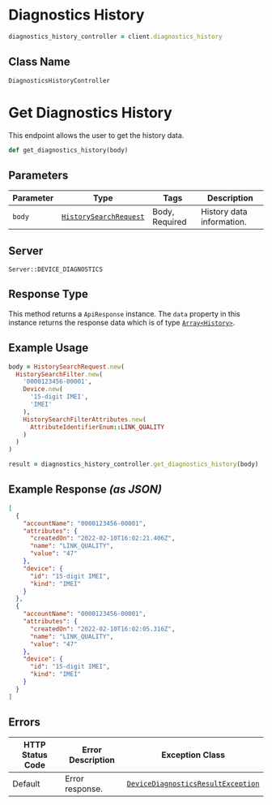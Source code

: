 # Diagnostics History

```ruby
diagnostics_history_controller = client.diagnostics_history
```

## Class Name

`DiagnosticsHistoryController`


# Get Diagnostics History

This endpoint allows the user to get the history data.

```ruby
def get_diagnostics_history(body)
```

## Parameters

| Parameter | Type | Tags | Description |
|  --- | --- | --- | --- |
| `body` | [`HistorySearchRequest`](../../doc/models/history-search-request.md) | Body, Required | History data information. |

## Server

`Server::DEVICE_DIAGNOSTICS`

## Response Type

This method returns a `ApiResponse` instance. The `data` property in this instance returns the response data which is of type [`Array<History>`](../../doc/models/history.md).

## Example Usage

```ruby
body = HistorySearchRequest.new(
  HistorySearchFilter.new(
    '0000123456-00001',
    Device.new(
      '15-digit IMEI',
      'IMEI'
    ),
    HistorySearchFilterAttributes.new(
      AttributeIdentifierEnum::LINK_QUALITY
    )
  )
)

result = diagnostics_history_controller.get_diagnostics_history(body)
```

## Example Response *(as JSON)*

```json
[
  {
    "accountName": "0000123456-00001",
    "attributes": {
      "createdOn": "2022-02-10T16:02:21.406Z",
      "name": "LINK_QUALITY",
      "value": "47"
    },
    "device": {
      "id": "15-digit IMEI",
      "kind": "IMEI"
    }
  },
  {
    "accountName": "0000123456-00001",
    "attributes": {
      "createdOn": "2022-02-10T16:02:05.316Z",
      "name": "LINK_QUALITY",
      "value": "47"
    },
    "device": {
      "id": "15-digit IMEI",
      "kind": "IMEI"
    }
  }
]
```

## Errors

| HTTP Status Code | Error Description | Exception Class |
|  --- | --- | --- |
| Default | Error response. | [`DeviceDiagnosticsResultException`](../../doc/models/device-diagnostics-result-exception.md) |

